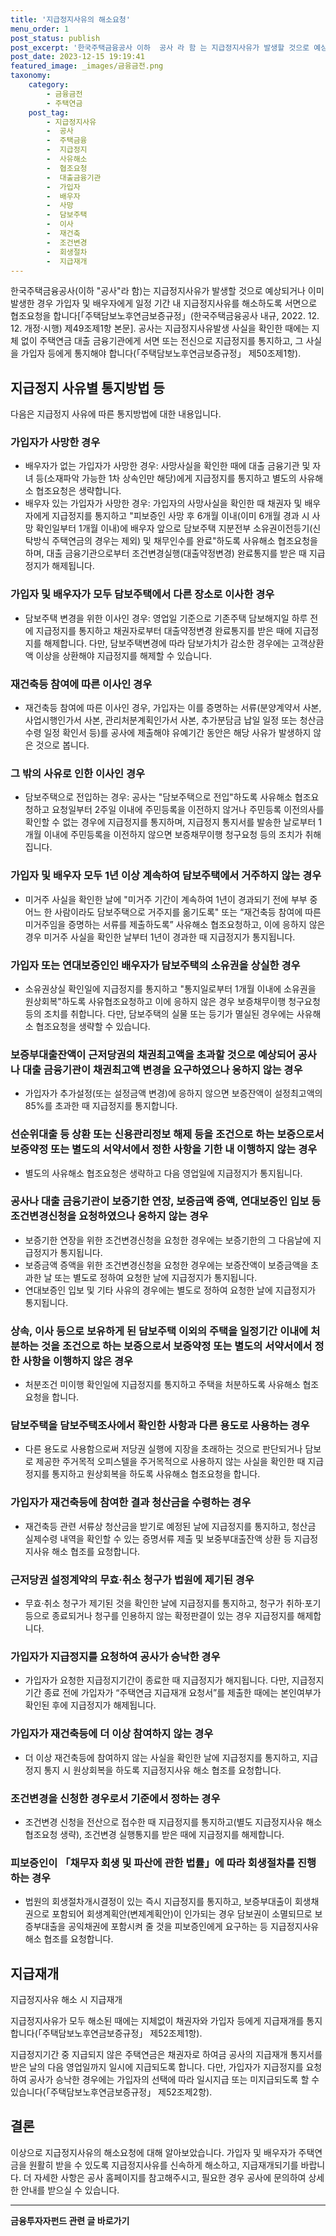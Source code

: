 ```yaml
---
title: '지급정지사유의 해소요청'
menu_order: 1
post_status: publish
post_excerpt: '한국주택금융공사 이하  공사 라 함 는 지급정지사유가 발생할 것으로 예상되거나 이미 발생한 경우 가입자 및 배우자에게 일정 기간 내 지급정지사유를 해소하도록 서면으로 협조요청을 합니다  주택담보노후연금보증규정  한국주택금융공사 내규, 2022. 12. 12. 개정 시행  제49조제1항 본문 . 공사는 지급정지사유발생 사실을 확인한 때에는 지체 없이 주택연금 대출 금융기관에게 서면 또는 전신으로 지급정지를 통지하고, 그 사실을 가입자 등에게 통지해야 합니다  주택담보노후연금보증규정  제50조제1항 .'
post_date: 2023-12-15 19:19:41
featured_image: _images/금융금전.png
taxonomy:
    category:
        - 금융금전
        - 주택연금
    post_tag:
        - 지급정지사유
        -  공사
        -  주택금융
        -  지급정지
        -  사유해소
        -  협조요청
        -  대출금융기관
        -  가입자
        -  배우자
        -  사망
        -  담보주택
        -  이사
        -  재건축
        -  조건변경
        -  회생절차
        -  지급재개
---
```



한국주택금융공사(이하 "공사"라 함)는 지급정지사유가 발생할 것으로 예상되거나 이미 발생한 경우 가입자 및 배우자에게 일정 기간 내 지급정지사유를 해소하도록 서면으로 협조요청을 합니다[「주택담보노후연금보증규정」(한국주택금융공사 내규, 2022. 12. 12. 개정·시행) 제49조제1항 본문]. 공사는 지급정지사유발생 사실을 확인한 때에는 지체 없이 주택연금 대출 금융기관에게 서면 또는 전신으로 지급정지를 통지하고, 그 사실을 가입자 등에게 통지해야 합니다(「주택담보노후연금보증규정」 제50조제1항).

## 지급정지 사유별 통지방법 등

다음은 지급정지 사유에 따른 통지방법에 대한 내용입니다.

### 가입자가 사망한 경우

- 배우자가 없는 가입자가 사망한 경우: 사망사실을 확인한 때에 대출 금융기관 및 자녀 등(소재파악 가능한 1차 상속인만 해당)에게 지급정지를 통지하고 별도의 사유해소 협조요청은 생략합니다.
- 배우자 있는 가입자가 사망한 경우: 가입자의 사망사실을 확인한 때 채권자 및 배우자에게 지급정지를 통지하고 "피보증인 사망 후 6개월 이내(이미 6개월 경과 시 사망 확인일부터 1개월 이내)에 배우자 앞으로 담보주택 지분전부 소유권이전등기(신탁방식 주택연금의 경우는 제외) 및 채무인수를 완료"하도록 사유해소 협조요청을 하며, 대출 금융기관으로부터 조건변경실행(대출약정변경) 완료통지를 받은 때 지급정지가 해제됩니다.

### 가입자 및 배우자가 모두 담보주택에서 다른 장소로 이사한 경우

- 담보주택 변경을 위한 이사인 경우: 영업일 기준으로 기존주택 담보해지일 하루 전에 지급정지를 통지하고 채권자로부터 대출약정변경 완료통지를 받은 때에 지급정지를 해제합니다. 다만, 담보주택변경에 따라 담보가치가 감소한 경우에는 고객상환액 이상을 상환해야 지급정지를 해제할 수 있습니다.

### 재건축등 참여에 따른 이사인 경우

- 재건축등 참여에 따른 이사인 경우, 가입자는 이를 증명하는 서류(분양계약서 사본, 사업시행인가서 사본, 관리처분계획인가서 사본, 추가분담금 납일 일정 또는 청산금 수령 일정 확인서 등)를 공사에 제출해야 유예기간 동안은 해당 사유가 발생하지 않은 것으로 봅니다.

### 그 밖의 사유로 인한 이사인 경우

- 담보주택으로 전입하는 경우: 공사는 "담보주택으로 전입"하도록 사유해소 협조요청하고 요청일부터 2주일 이내에 주민등록을 이전하지 않거나 주민등록 이전의사를 확인할 수 없는 경우에 지급정지를 통지하며, 지급정지 통지서를 발송한 날로부터 1개월 이내에 주민등록을 이전하지 않으면 보증채무이행 청구요청 등의 조치가 취해집니다.

### 가입자 및 배우자 모두 1년 이상 계속하여 담보주택에서 거주하지 않는 경우

- 미거주 사실을 확인한 날에 "미거주 기간이 계속하여 1년이 경과되기 전에 부부 중 어느 한 사람이라도 담보주택으로 거주지를 옮기도록" 또는 “재건축등 참여에 따른 미거주임을 증명하는 서류를 제출하도록” 사유해소 협조요청하고, 이에 응하지 않은 경우 미거주 사실을 확인한 날부터 1년이 경과한 때 지급정지가 통지됩니다.

### 가입자 또는 연대보증인인 배우자가 담보주택의 소유권을 상실한 경우

- 소유권상실 확인일에 지급정지를 통지하고 "통지일로부터 1개월 이내에 소유권을 원상회복"하도록 사유협조요청하고 이에 응하지 않은 경우 보증채무이행 청구요청 등의 조치를 취합니다. 다만, 담보주택의 실물 또는 등기가 멸실된 경우에는 사유해소 협조요청을 생략할 수 있습니다.

### 보증부대출잔액이 근저당권의 채권최고액을 초과할 것으로 예상되어 공사나 대출 금융기관이 채권최고액 변경을 요구하였으나 응하지 않는 경우

- 가입자가 추가설정(또는 설정금액 변경)에 응하지 않으면 보증잔액이 설정최고액의 85%를 초과한 때 지급정지를 통지합니다.

### 선순위대출 등 상환 또는 신용관리정보 해제 등을 조건으로 하는 보증으로서 보증약정 또는 별도의 서약서에서 정한 사항을 기한 내 이행하지 않는 경우

- 별도의 사유해소 협조요청은 생략하고 다음 영업일에 지급정지가 통지됩니다.

### 공사나 대출 금융기관이 보증기한 연장, 보증금액 증액, 연대보증인 입보 등 조건변경신청을 요청하였으나 응하지 않는 경우

- 보증기한 연장을 위한 조건변경신청을 요청한 경우에는 보증기한의 그 다음날에 지급정지가 통지됩니다.
- 보증금액 증액을 위한 조건변경신청을 요청한 경우에는 보증잔액이 보증금액을 초과한 날 또는 별도로 정하여 요청한 날에 지급정지가 통지됩니다.
- 연대보증인 입보 및 기타 사유의 경우에는 별도로 정하여 요청한 날에 지급정지가 통지됩니다.

### 상속, 이사 등으로 보유하게 된 담보주택 이외의 주택을 일정기간 이내에 처분하는 것을 조건으로 하는 보증으로서 보증약정 또는 별도의 서약서에서 정한 사항을 이행하지 않은 경우

- 처분조건 미이행 확인일에 지급정지를 통지하고 주택을 처분하도록 사유해소 협조요청을 합니다.

### 담보주택을 담보주택조사에서 확인한 사항과 다른 용도로 사용하는 경우

- 다른 용도로 사용함으로써 저당권 실행에 지장을 초래하는 것으로 판단되거나 담보로 제공한 주거목적 오피스텔을 주거목적으로 사용하지 않는 사실을 확인한 때 지급정지를 통지하고 원상회복을 하도록 사유해소 협조요청을 합니다.

### 가입자가 재건축등에 참여한 결과 청산금을 수령하는 경우

- 재건축등 관련 서류상 청산금을 받기로 예정된 날에 지급정지를 통지하고, 청산금 실제수령 내역을 확인할 수 있는 증명서류 제출 및 보중부대출잔액 상환 등 지급정지사유 해소 협조를 요청합니다.

### 근저당권 설정계약의 무효·취소 청구가 법원에 제기된 경우

- 무효·취소 청구가 제기된 것을 확인한 날에 지급정지를 통지하고, 청구가 취하·포기 등으로 종료되거나 청구를 인용하지 않는 확정판결이 있는 경우 지급정지를 해제합니다.

### 가입자가 지급정지를 요청하여 공사가 승낙한 경우

- 가입자가 요청한 지급정지기간이 종료한 때 지급정지가 해지됩니다. 다만, 지급정지기간 종료 전에 가입자가 “주택연금 지급재개 요청서”를 제출한 때에는 본인여부가 확인된 후에 지급정지가 해제됩니다.

### 가입자가 재건축등에 더 이상 참여하지 않는 경우

- 더 이상 재건축등에 참여하지 않는 사실을 확인한 날에 지급정지를 통지하고, 지급정지 통지 시 원상회복을 하도록 지급정지사유 해소 협조를 요청합니다.

### 조건변경을 신청한 경우로서 기준에서 정하는 경우

- 조건변경 신청을 전산으로 접수한 때 지급정지를 통지하고(별도 지급정지사유 해소 협조요청 생략), 조건변경 실행통지를 받은 때에 지급정지를 해제합니다.

### 피보증인이 「채무자 회생 및 파산에 관한 법률」에 따라 회생절차를 진행하는 경우

- 법원의 회생절차개시결정이 있는 즉시 지급정지를 통지하고, 보증부대출이 회생채권으로 포함되어 회생계획안(변제계획안)이 인가되는 경우 담보권이 소멸되므로 보증부대출을 공익채권에 포함시켜 줄 것을 피보증인에게 요구하는 등 지급정지사유 해소 협조를 요청합니다.

## 지급재개

지급정지사유 해소 시 지급재개

지급정지사유가 모두 해소된 때에는 지체없이 채권자와 가입자 등에게 지급재개를 통지합니다(「주택담보노후연금보증규정」 제52조제1항).

지급정지기간 중 지급되지 않은 주택연금은 채권자로 하여금 공사의 지급재개 통지서를 받은 날의 다음 영업일까지 일시에 지급되도록 합니다. 다만, 가입자가 지급정지를 요청하여 공사가 승낙한 경우에는 가입자의 선택에 따라 일시지급 또는 미지급되도록 할 수 있습니다(「주택담보노후연금보증규정」 제52조제2항).

## 결론

이상으로 지급정지사유의 해소요청에 대해 알아보았습니다. 가입자 및 배우자가 주택연금을 원활히 받을 수 있도록 지급정지사유를 신속하게 해소하고, 지급재개되기를 바랍니다. 더 자세한 사항은 공사 홈페이지를 참고해주시고, 필요한 경우 공사에 문의하여 상세한 안내를 받으실 수 있습니다.
<!-- wp:separator -->
<hr class="wp-block-separator has-alpha-channel-opacity"/>
<!-- /wp:separator -->

<!-- wp:group {"backgroundColor":"base","layout":{"type":"constrained"}} -->
<div class="wp-block-group has-base-background-color has-background"><!-- wp:paragraph {"align":"center","fontSize":"medium"} -->
<p class="has-text-align-center has-large-font-size"><strong>금융투자자펀드 관련 글 바로가기</strong></p>
<!-- /wp:paragraph -->


<!-- wp:latest-posts
{"categories":[{"id":13443,"count":19,"description":"","link":"https://uknowlaw.com/category/%ea%b8%88%ec%9c%b5%ed%88%ac%ec%9e%90%ec%9e%90%ed%8e%80%eb%93%9c/","name":"금융투자자펀드","slug":"금융투자자펀드","taxonomy":"category","parent":0,"meta":[],"_links":{"self":[{"href":"https://uknowlaw.com/wp-json/wp/v2/categories/13443"}],"collection":[{"href":"https://uknowlaw.com/wp-json/wp/v2/categories"}],"about":[{"href":"https://uknowlaw.com/wp-json/wp/v2/taxonomies/category"}],"wp:post_type":[{"href":"https://uknowlaw.com/wp-json/wp/v2/posts?categories=13443"}],"curies":[{"name":"wp","href":"https://api.w.org/{rel}","templated":true}]}}],"postsToShow":100,"excerptLength":28,"postLayout":"grid","columns":2,"featuredImageAlign":"left","featuredImageSizeSlug":"large","fontSize":"small"} /--></div>
<!-- /wp:group -->